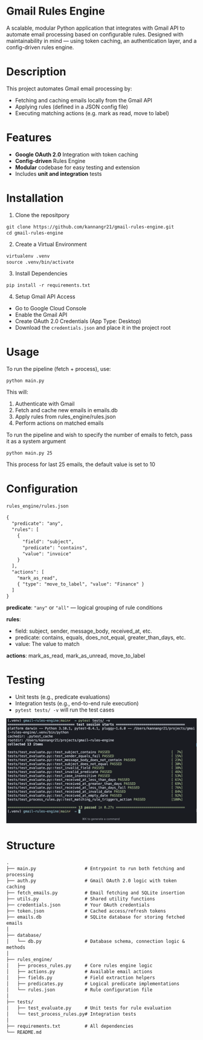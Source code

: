 # Gmail Rules Engine

A scalable, modular Python application that integrates with Gmail API to automate email processing based on configurable rules. Designed with maintainability in mind — using token caching, an authentication layer, and a config-driven rules engine.

# Description

This project automates Gmail email processing by:
- Fetching and caching emails locally from the Gmail API
- Applying rules (defined in a JSON config file)
- Executing matching actions (e.g. mark as read, move to label)

# Features

- **Google OAuth 2.0** Integration with token caching
- **Config-driven** Rules Engine
- **Modular** codebase for easy testing and extension
- Includes **unit and integration** tests

# Installation

1. Clone the repositpory
```
git clone https://github.com/kannangr21/gmail-rules-engine.git
cd gmail-rules-engine
```

2. Create a Virtual Environment
```
virtualenv .venv
source .venv/bin/activate 
```

3. Install Dependencies
```
pip install -r requirements.txt
```

4. Setup Gmail API Access
- Go to Google Cloud Console
- Enable the Gmail API
- Create OAuth 2.0 Credentials (App Type: Desktop)
- Download the `credentials.json` and place it in the project root

# Usage
To run the pipeline (fetch + process), use:
```
python main.py
```
This will:
1. Authenticate with Gmail
2. Fetch and cache new emails in emails.db
3. Apply rules from rules_engine/rules.json
4. Perform actions on matched emails

To run the pipeline and wish to specify the number of emails to fetch, pass it as a system argument
```
python main.py 25
```
This process for last 25 emails, the default value is set to 10

# Configuration

`rules_engine/rules.json`
```
{
  "predicate": "any",
  "rules": [
    {
      "field": "subject",
      "predicate": "contains",
      "value": "invoice"
    }
  ],
  "actions": [
    "mark_as_read",
    { "type": "move_to_label", "value": "Finance" }
  ]
}
```
**predicate**: `"any"` or `"all"` — logical grouping of rule conditions

**rules**: 
- field: subject, sender, message_body, received_at, etc.
- predicate: contains, equals, does_not_equal, greater_than_days, etc.
- value: The value to match

**actions**: mark_as_read, mark_as_unread, move_to_label

# Testing

- Unit tests (e.g., predicate evaluations)
- Integration tests (e.g., end-to-end rule execution)  
- `pytest tests/ -v` will run the test cases  

![Test cases](./tests_screenshot.png)

# Structure
```
.
├── main.py                  # Entrypoint to run both fetching and processing
├── auth.py                  # Gmail OAuth 2.0 logic with token caching
├── fetch_emails.py          # Email fetching and SQLite insertion
├── utils.py                 # Shared utility functions
├── credentials.json         # Your OAuth credentials
├── token.json               # Cached access/refresh tokens
├── emails.db                # SQLite database for storing fetched emails
│
├── database/
│   └── db.py                # Database schema, connection logic & methods
│
├── rules_engine/
│   ├── process_rules.py     # Core rules engine logic
│   ├── actions.py           # Available email actions
│   ├── fields.py            # Field extraction helpers
│   ├── predicates.py        # Logical predicate implementations
│   └── rules.json           # Rule configuration file
│
├── tests/
│   ├── test_evaluate.py     # Unit tests for rule evaluation
│   └── test_process_rules.py# Integration tests
│
├── requirements.txt         # All dependencies
└── README.md
```

